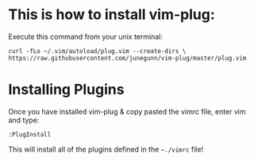 # This is how to install vim-plug:

Execute this command from your unix terminal:

`curl -fLo ~/.vim/autoload/plug.vim --create-dirs \
    https://raw.githubusercontent.com/junegunn/vim-plug/master/plug.vim`
# Installing Plugins
Once you have installed vim-plug & copy pasted the vimrc file, enter vim and type:

`:PlugInstall`

This will install all of the plugins defined in the `~./vimrc` file!
